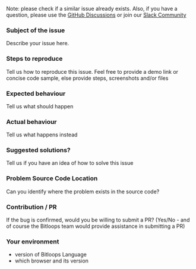 Note: please check if a similar issue already exists. Also, if you have a question, please use the [GitHub Discussions](https://github.com/bitloops/bitloops-language/discussions) or join our [Slack Community](https://bitloops-community.slack.com/)

### Subject of the issue
Describe your issue here.

### Steps to reproduce
Tell us how to reproduce this issue.
Feel free to provide a demo link or concise code sample, else provide steps, screenshots and/or files

### Expected behaviour
Tell us what should happen

### Actual behaviour
Tell us what happens instead

### Suggested solutions?
Tell us if you have an idea of how to solve this issue

### Problem Source Code Location
Can you identify where the problem exists in the source code?

### Contribution / PR
If the bug is confirmed, would you be willing to submit a PR? 
(Yes/No - and of course the Bitloops team would provide assistance in submitting a PR)

### Your environment
* version of Bitloops Language
* which browser and its version
